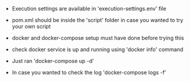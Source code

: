 - Execution settings are available in 'execution-settings.env' file

- pom.xml should be inside the 'script' folder in case you wanted to try your own script

- docker and docker-compose setup must have done before trying this

- check docker service is up and running using 'docker info' command

- Just ran 'docker-compose up -d' 

- In case you wanted to check the log 'docker-compose logs -f'
